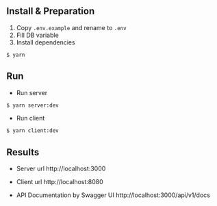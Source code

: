 ## Install & Preparation

1. Copy `.env.example` and rename to `.env`
2. Fill DB variable
3. Install dependencies

```bash
$ yarn
```

## Run

- Run server

```bash
$ yarn server:dev
```

- Run client

```bash
$ yarn client:dev
```

## Results

- Server url
  http://localhost:3000

- Client url
  http://localhost:8080

- API Documentation by Swagger UI
  http://localhost:3000/api/v1/docs
